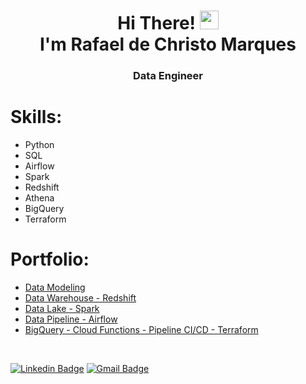 <h1 align="center">Hi There! <img src="https://raw.githubusercontent.com/kaueMarques/kaueMarques/master/hi.gif" width="30px"> <br>I'm Rafael de Christo Marques</h1>
<h3 align="center">Data Engineer</h3>

# Skills:
- Python
- SQL
- Airflow
- Spark
- Redshift
- Athena
- BigQuery
- Terraform

# Portfolio:

- [Data Modeling](https://github.com/rafaelrcm/data-modeling)
- [Data Warehouse - Redshift](https://github.com/rafaelrcm/data-warehouse-redshift)
- [Data Lake - Spark](https://github.com/rafaelrcm/data-lake-spark)
- [Data Pipeline - Airflow](https://github.com/rafaelrcm/data-pipeline-airflow)
- [BigQuery - Cloud Functions - Pipeline CI/CD - Terraform](https://github.com/rafaelrcm/gcp-cloud-function-terraform)

<br>

[![Linkedin Badge](https://img.shields.io/badge/-Rafael-blue?style=flat-square&logo=Linkedin&logoColor=white&link=https://www.linkedin.com/in/rafaeldechristo/)](https://www.linkedin.com/in/rafaeldechristo/) 
[![Gmail Badge](https://img.shields.io/badge/-rafaeldechristo@gmail.com-c14438?style=flat-square&logo=Gmail&logoColor=white&link=mailto:rafaeldechristo@gmail.com)](mailto:rafaeldechristo@gmail.com)
